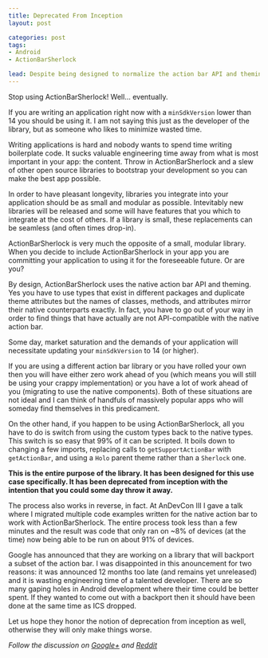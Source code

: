 ```yaml
---
title: Deprecated From Inception
layout: post

categories: post
tags:
- Android
- ActionBarSherlock

lead: Despite being designed to normalize the action bar API and theming across all modern versions of Android, the library has been deprecated from day one.
---
```


Stop using ActionBarSherlock!  Well... eventually.

If you are writing an application right now with a `minSdkVersion` lower than 14 you should be using it. I am not saying this just as the developer of the library, but as someone who likes to minimize wasted time.

Writing applications is hard and nobody wants to spend time writing boilerplate code. It sucks valuable engineering time away from what is most important in your app: the content. Throw in ActionBarSherlock and a slew of other open source libraries to bootstrap your development so you can make the best app possible.

In order to have pleasant longevity, libraries you integrate into your application should be as small and modular as possible. Intevitably new libraries will be released and some will have features that you which to integrate at the cost of others. If a library is small, these replacements can be seamless (and often times drop-in).

ActionBarSherlock is very much the opposite of a small, modular library. When you decide to include ActionBarSherlock in your app you are committing your application to using it for the foreseeable future. Or are you?

By design, ActionBarSherlock uses the native action bar API and theming. Yes you have to use types that exist in different packages and duplicate theme attributes but the names of classes, methods, and attributes mirror their native counterparts exactly. In fact, you have to go out of your way in order to find things that have actually are not API-compatible with the native action bar.

Some day, market saturation and the demands of your application will necessitate updating your `minSdkVersion` to 14 (or higher).

If you are using a different action bar library or you have rolled your own then you will have either zero work ahead of you (which means you will still be using your crappy implementation) or you have a lot of work ahead of you (migrating to use the native components). Both of these situations are not ideal and I can think of handfuls of massively popular apps who will someday find themselves in this predicament.

On the other hand, if you happen to be using ActionBarSherlock, all you have to do is switch from using the custom types back to the native types. This switch is so easy that 99% of it can be scripted. It boils down to changing a few imports, replacing calls to `getSupportActionBar` with `getActionBar`, and using a `Holo` parent theme rather than a `Sherlock` one.

**This is the entire purpose of the library. It has been designed for this use case specifically. It has been deprecated from inception with the intention that you could some day throw it away.**

The process also works in reverse, in fact. At AnDevCon III I gave a talk where I migrated multiple code examples written for the native action bar to work with ActionBarSherlock. The entire process took less than a few minutes and the result was code that only ran on ~8% of devices (at the time) now being able to be run on about 91% of devices.

Google has announced that they are working on a library that will backport a subset of the action bar. I was disappointed in this anouncement for two reasons: it was announced 12 months too late (and remains yet unreleased) and it is wasting engineering time of a talented developer. There are so many gaping holes in Android development where their time could be better spent. If they wanted to come out with a backport then it should have been done at the same time as ICS dropped.

Let us hope they honor the notion of deprecation from inception as well, otherwise they will only make things worse.

*Follow the discussion on [Google+][1] and [Reddit][2]*

 [1]: https://plus.google.com/u/1/108284392618554783657/posts/SA1KF2uHBnM
 [2]: http://www.reddit.com/r/androiddev/comments/10rybj/actionbarsherlock_deprecated_from_inception/